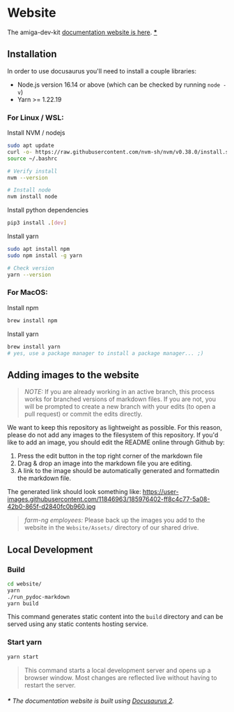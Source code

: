 # Website
The amiga-dev-kit [documentation website is here](https://farm-ng.github.io/amiga-dev-kit/). **[\*](https://github.com/farm-ng/amiga-dev-kit/tree/main/website#-the-documentation-website-is-built-using-docusaurus-2)**



## Installation
In order to use docusaurus you'll need to install a couple libraries:
- Node.js version 16.14 or above (which can be checked by running `node -v`)
- Yarn >= 1.22.19


### For Linux / WSL:

Install NVM / nodejs
```bash
sudo apt update
curl -o- https://raw.githubusercontent.com/nvm-sh/nvm/v0.38.0/install.sh | bash
source ~/.bashrc

# Verify install
nvm --version

# Install node
nvm install node
```

Install python dependencies
```bash
pip3 install .[dev]
```

Install yarn
```bash
sudo apt install npm
sudo npm install -g yarn

# Check version
yarn --version
```

### For MacOS:
Install npm
```bash
brew install npm
```
Install yarn
```bash
brew install yarn
# yes, use a package manager to install a package manager... ;)
```

## Adding images to the website

> *NOTE:* If you are already working in an active branch, this process works for branched versions of markdown files.
> If you are not, you will be prompted to create a new branch with your edits (to open a pull request) or commit the edits directly.

We want to keep this repository as lightweight as possible.
For this reason, please do not add any images to the filesystem of this repository.
If you'd like to add an image, you should edit the README
online through Github by:

1. Press the edit button in the top right corner of the markdown file
2. Drag & drop an image into the markdown file you are editing.
3. A link to the image should be automatically generated and formattedin the markdown file.

The generated link should look something like: https://user-images.githubusercontent.com/11846963/185976402-ff8c4c77-5a08-42b0-865f-d2840fc0b960.jpg

> *farm-ng employees:* Please back up the images you add to the website in the `Website/Assets/` directory of our shared drive.

## Local Development

### Build
```bash
cd website/
yarn
./run_pydoc-markdown
yarn build
```

This command generates static content into the `build` directory and can be served using any static contents hosting service.

### Start yarn

```bash
yarn start
```

> This command starts a local development server and opens up a browser window.
> Most changes are reflected live without having to restart the server.


###### **\*** The documentation website is built using [Docusaurus 2](https://docusaurus.io/).
